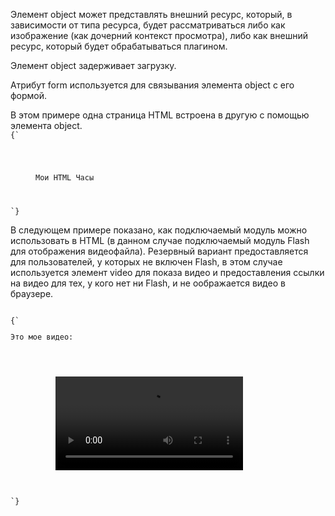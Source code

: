 <p>
     Элемент <LE>object</LE> может представлять внешний ресурс, который, в зависимости от типа ресурса, будет рассматриваться либо как изображение (как дочерний контекст просмотра), либо как внешний ресурс, который будет обрабатываться плагином.
</p>

<p>
	Элемент <LE>object</LE> задерживает загрузку.
</p>

<p>
	Атрибут <LA>form</LA> используется для связывания элемента <LE>object</LE> с его формой.
</p>


<ExampleBox>
	В этом примере одна страница HTML встроена в другую с помощью элемента <LE>object</LE>.

<Code>
{`
<figure>
	 <object data="clock.html"></object>
	 <figcaption>Мои HTML Часы</figcaption>
</figure>
`}
</Code>

</ExampleBox>

<ExampleBox>

В следующем примере показано, как подключаемый модуль можно использовать в HTML (в данном случае подключаемый модуль Flash для отображения видеофайла). Резервный вариант предоставляется для пользователей, у которых не включен Flash, в этом случае используется элемент <LE>video</LE> для показа видео и предоставления ссылки на видео для тех, у кого нет ни Flash, и не оображается видео в браузере.

<Code>
{`
<p>Это мое видео:
	 <object type="application/x-shockwave-flash">
		  <param name=movie value="https://video.example.com/library/watch.swf">
		  <param name=allowfullscreen value=true>
		  <param name=flashvars value="https://video.example.com/vids/315981">
		  <video controls src="https://video.example.com/vids/315981">
		      <a href="https://video.example.com/vids/315981">Показать видео</a>.
		  </video>
	 </object>
</p>
`}
</Code>

</ExampleBox>










